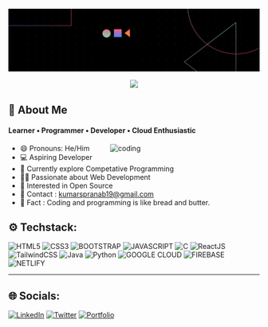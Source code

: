 [![MasterHead](https://github.com/PranabKumarSahoo/PranabKumarSahoo/blob/main/github-profile-header.gif)](https://github.com/PranabKumarSahoo)
<p align="center"><img src="https://readme-typing-svg.herokuapp.com/?font=Mitr&color=31CBD4&size=25&center=true&vCenter=true&lines=Welcome+to+my+Profile+!!;Keep+exploring;Have+a+nice+day+ahead+!!"></p>

## 🙎 About Me

#### Learner • Programmer • Developer • Cloud Enthusiastic

<img align="right" alt="coding" width="300" src="https://www.careerguide.com/career/wp-content/uploads/2021/08/Full-Stack-Developer-1.gif">

- 😄 Pronouns: He/Him 
- 💻 Aspiring Developer 
- 🌱 Currently explore Competative Programming
- 👨‍💻 Passionate about Web Development 
- 📖 Interested in Open Source
- 📧 Contact : kumarspranab19@gmail.com
- 💫 Fact : Coding and programming is like bread and butter.

## ⚙️ Techstack: 
![HTML5](https://img.shields.io/badge/HTML5-E34F26?style=for-the-badge&logo=html5&logoColor=white) ![CSS3](https://img.shields.io/badge/CSS3-1572B6?style=for-the-badge&logo=css3&logoColor=white) ![BOOTSTRAP](https://img.shields.io/badge/Bootstrap-563D7C?style=for-the-badge&logo=bootstrap&logoColor=white) ![JAVASCRIPT](https://img.shields.io/badge/JavaScript-323330?style=for-the-badge&logo=javascript&logoColor=F7DF1E) ![C](https://img.shields.io/badge/C-00599C?style=for-the-badge&logo=c&logoColor=white) ![ReactJS](https://img.shields.io/badge/react-323330?style=for-the-badge&logo=react&logoColor=F7DF1E) ![TailwindCSS](https://img.shields.io/badge/tailwind-323330?style=for-the-badge&logo=tailwind&logoColor=F7DF1E) ![Java](https://img.shields.io/badge/Java-ED8B00?style=for-the-badge&logo=openjdk&logoColor=white) ![Python](https://img.shields.io/badge/Python-3776AB?style=for-the-badge&logo=python&logoColor=white) ![GOOGLE CLOUD](https://img.shields.io/badge/Google_Cloud-4285F4?style=for-the-badge&logo=google-cloud&logoColor=white) ![FIREBASE](https://img.shields.io/badge/firebase-%23039BE5.svg?style=for-the-badge&logo=firebase) ![NETLIFY](https://img.shields.io/badge/netlify-%23000000.svg?style=for-the-badge&logo=netlify&logoColor=#00C7B7)

---

## 🌐 Socials: 
[![LinkedIn](https://img.shields.io/badge/LinkedIn-0077B5?style=for-the-badge&logo=linkedin&logoColor=white)](https://www.linkedin.com/in/pranabks/) [![Twitter](https://img.shields.io/badge/Twitter-1DA1F2?style=for-the-badge&logo=twitter&logoColor=white)](https://twitter.com/PranabKS11)
[![Portfolio](https://img.shields.io/badge/portfolio-%23000000.svg?style=for-the-badge&logo=user&logoColor=black)](https://pranabportfolio.web.app/)
